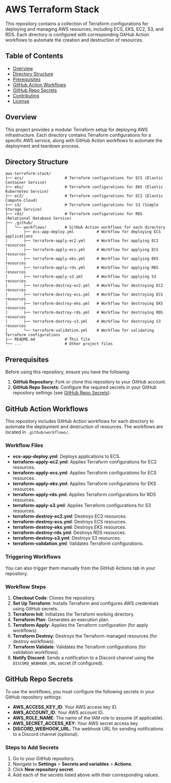# AWS Terraform Stack

This repository contains a collection of Terraform configurations for deploying and managing AWS resources, including ECS, EKS, EC2, S3, and RDS. Each directory is configured with corresponding GitHub Action workflows to automate the creation and destruction of resources.

## Table of Contents

- [Overview](#overview)
- [Directory Structure](#directory-structure)
- [Prerequisites](#prerequisites)
- [GitHub Action Workflows](#github-action-workflows)
- [GitHub Repo Secrets](#github-repo-secrets)
- [Contributing](#contributing)
- [License](#license)

## Overview

This project provides a modular Terraform setup for deploying AWS infrastructure. Each directory contains Terraform configurations for a specific AWS service, along with GitHub Action workflows to automate the deployment and teardown process.

## Directory Structure

```
aws-terraform-stack/
├── ecs/                  # Terraform configurations for ECS (Elastic Container Service)
├── eks/                  # Terraform configurations for EKS (Elastic Kubernetes Service)
├── ec2/                  # Terraform configurations for EC2 (Elastic Compute Cloud)
├── s3/                   # Terraform configurations for S3 (Simple Storage Service)
├── rds/                  # Terraform configurations for RDS (Relational Database Service)
├── .github/
│   └── workflows/        # GitHub Action workflows for each directory
│       ├── ecs-app-deploy.yml          # Workflow for deploying ECS applications
│       ├── terraform-apply-ec2.yml     # Workflow for applying EC2 resources
│       ├── terraform-apply-ecs.yml     # Workflow for applying ECS resources
│       ├── terraform-apply-eks.yml     # Workflow for applying EKS resources
│       ├── terraform-apply-rds.yml     # Workflow for applying RDS resources
│       ├── terraform-apply-s3.yml      # Workflow for applying S3 resources
│       ├── terraform-destroy-ec2.yml   # Workflow for destroying EC2 resources
│       ├── terraform-destroy-ecs.yml   # Workflow for destroying ECS resources
│       ├── terraform-destroy-eks.yml   # Workflow for destroying EKS resources
│       ├── terraform-destroy-rds.yml   # Workflow for destroying RDS resources
│       ├── terraform-destroy-s3.yml    # Workflow for destroying S3 resources
│       └── terraform-validation.yml    # Workflow for validating Terraform configurations
├── README.md             # This file
└── ...                   # Other project files
```

## Prerequisites

Before using this repository, ensure you have the following:

1. **GitHub Repository**: Fork or clone this repository to your GitHub account.
2. **GitHub Repo Secrets**: Configure the required secrets in your GitHub repository settings (see [GitHub Repo Secrets](#github-repo-secrets)).

## GitHub Action Workflows

This repository includes GitHub Action workflows for each directory to automate the deployment and destruction of resources. The workflows are located in `.github/workflows/`.

### Workflow Files

- **ecs-app-deploy.yml**: Deploys applications to ECS.
- **terraform-apply-ec2.yml**: Applies Terraform configurations for EC2 resources.
- **terraform-apply-ecs.yml**: Applies Terraform configurations for ECS resources.
- **terraform-apply-eks.yml**: Applies Terraform configurations for EKS resources.
- **terraform-apply-rds.yml**: Applies Terraform configurations for RDS resources.
- **terraform-apply-s3.yml**: Applies Terraform configurations for S3 resources.
- **terraform-destroy-ec2.yml**: Destroys EC2 resources.
- **terraform-destroy-ecs.yml**: Destroys ECS resources.
- **terraform-destroy-eks.yml**: Destroys EKS resources.
- **terraform-destroy-rds.yml**: Destroys RDS resources.
- **terraform-destroy-s3.yml**: Destroys S3 resources.
- **terraform-validation.yml**: Validates Terraform configurations.

### Triggering Workflows

You can also trigger them manually from the GitHub Actions tab in your repository.

### Workflow Steps

1. **Checkout Code**: Clones the repository.
2. **Set Up Terraform**: Installs Terraform and configures AWS credentials using GitHub secrets.
3. **Terraform Init**: Initializes the Terraform working directory.
4. **Terraform Plan**: Generates an execution plan.
5. **Terraform Apply**: Applies the Terraform configuration (for apply workflows).
6. **Terraform Destroy**: Destroys the Terraform-managed resources (for destroy workflows).
7. **Terraform Validate**: Validates the Terraform configurations (for validation workflows).
8. **Notify Discord**: Sends a notification to a Discord channel using the `DISCORD_WEBHOOK_URL` secret (if configured).

## GitHub Repo Secrets

To use the workflows, you must configure the following secrets in your GitHub repository settings:

- **AWS_ACCESS_KEY_ID**: Your AWS access key ID.
- **AWS_ACCOUNT_ID**: Your AWS account ID.
- **AWS_ROLE_NAME**: The name of the IAM role to assume (if applicable).
- **AWS_SECRET_ACCESS_KEY**: Your AWS secret access key.
- **DISCORD_WEBHOOK_URL**: The webhook URL for sending notifications to a Discord channel (optional).

### Steps to Add Secrets

1. Go to your GitHub repository.
2. Navigate to **Settings** > **Secrets and variables** > **Actions**.
3. Click **New repository secret**.
4. Add each of the secrets listed above with their corresponding values.